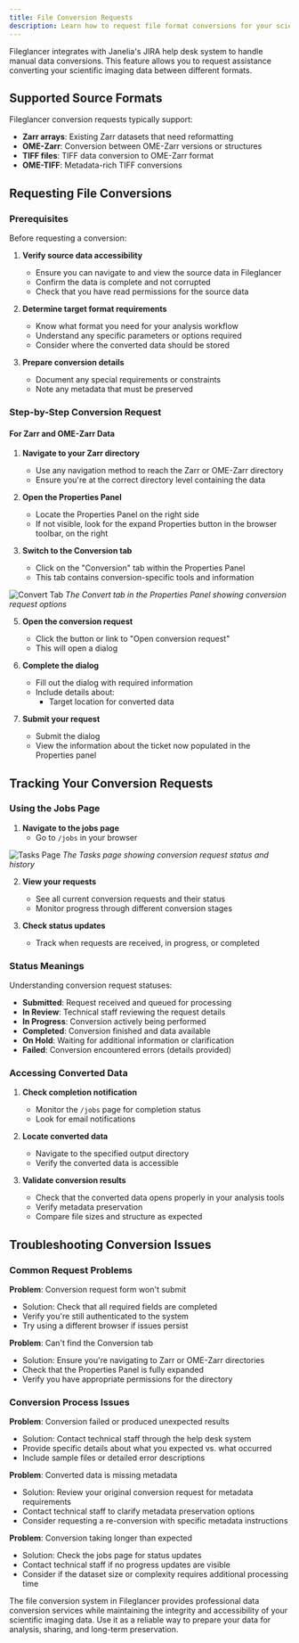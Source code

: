 ```yaml
---
title: File Conversion Requests
description: Learn how to request file format conversions for your scientific imaging data through Fileglancer's integrated help desk system.
---
```


Fileglancer integrates with Janelia's JIRA help desk system to handle manual data conversions. This feature allows you to request assistance converting your scientific imaging data between different formats.

## Supported Source Formats

Fileglancer conversion requests typically support:

- **Zarr arrays**: Existing Zarr datasets that need reformatting
- **OME-Zarr**: Conversion between OME-Zarr versions or structures
- **TIFF files**: TIFF data conversion to OME-Zarr format
- **OME-TIFF**: Metadata-rich TIFF conversions

## Requesting File Conversions

### Prerequisites

Before requesting a conversion:

1. **Verify source data accessibility**
   - Ensure you can navigate to and view the source data in Fileglancer
   - Confirm the data is complete and not corrupted
   - Check that you have read permissions for the source data

2. **Determine target format requirements**
   - Know what format you need for your analysis workflow
   - Understand any specific parameters or options required
   - Consider where the converted data should be stored

3. **Prepare conversion details**
   - Document any special requirements or constraints
   - Note any metadata that must be preserved

### Step-by-Step Conversion Request

#### For Zarr and OME-Zarr Data

1. **Navigate to your Zarr directory**
   - Use any navigation method to reach the Zarr or OME-Zarr directory
   - Ensure you're at the correct directory level containing the data

2. **Open the Properties Panel**
   - Locate the Properties Panel on the right side
   - If not visible, look for the expand Properties button in the browser toolbar, on the right

3. **Switch to the Conversion tab**
   - Click on the "Conversion" tab within the Properties Panel
   - This tab contains conversion-specific tools and information

![Convert Tab](../../../assets/fileglancer-convert-tab.png)
*The Convert tab in the Properties Panel showing conversion request options*

5. **Open the conversion request**
   - Click the button or link to "Open conversion request"
   - This will open a dialog

6. **Complete the dialog**
   - Fill out the dialog with required information
   - Include details about:
     - Target location for converted data

7. **Submit your request**
   - Submit the dialog
   - View the information about the ticket now populated in the Properties panel

## Tracking Your Conversion Requests

### Using the Jobs Page

1. **Navigate to the jobs page**
   - Go to `/jobs` in your browser

![Tasks Page](../../../assets/fileglancer-tasks-page.png)
*The Tasks page showing conversion request status and history*

2. **View your requests**
   - See all current conversion requests and their status
   - Monitor progress through different conversion stages

3. **Check status updates**
   - Track when requests are received, in progress, or completed

### Status Meanings

Understanding conversion request statuses:

- **Submitted**: Request received and queued for processing
- **In Review**: Technical staff reviewing the request details
- **In Progress**: Conversion actively being performed
- **Completed**: Conversion finished and data available
- **On Hold**: Waiting for additional information or clarification
- **Failed**: Conversion encountered errors (details provided)

### Accessing Converted Data

1. **Check completion notification**
   - Monitor the `/jobs` page for completion status
   - Look for email notifications

2. **Locate converted data**
   - Navigate to the specified output directory
   - Verify the converted data is accessible

3. **Validate conversion results**
   - Check that the converted data opens properly in your analysis tools
   - Verify metadata preservation
   - Compare file sizes and structure as expected

## Troubleshooting Conversion Issues

### Common Request Problems

**Problem**: Conversion request form won't submit
- Solution: Check that all required fields are completed
- Verify you're still authenticated to the system
- Try using a different browser if issues persist

**Problem**: Can't find the Conversion tab
- Solution: Ensure you're navigating to Zarr or OME-Zarr directories
- Check that the Properties Panel is fully expanded
- Verify you have appropriate permissions for the directory

### Conversion Process Issues

**Problem**: Conversion failed or produced unexpected results
- Solution: Contact technical staff through the help desk system
- Provide specific details about what you expected vs. what occurred
- Include sample files or detailed error descriptions

**Problem**: Converted data is missing metadata
- Solution: Review your original conversion request for metadata requirements
- Contact technical staff to clarify metadata preservation options
- Consider requesting a re-conversion with specific metadata instructions

**Problem**: Conversion taking longer than expected
- Solution: Check the jobs page for status updates
- Contact technical staff if no progress updates are visible
- Consider if the dataset size or complexity requires additional processing time

The file conversion system in Fileglancer provides professional data conversion services while maintaining the integrity and accessibility of your scientific imaging data. Use it as a reliable way to prepare your data for analysis, sharing, and long-term preservation.